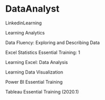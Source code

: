# DataAnalyst
LinkedinLearning

Learning Analytics

Data Fluency: Exploring and Describing Data

Excel Statistics Essential Training: 1

Learning Excel: Data Analysis

Learning Data Visualization

Power BI Essential Training

Tableau Essential Training (2020.1)
